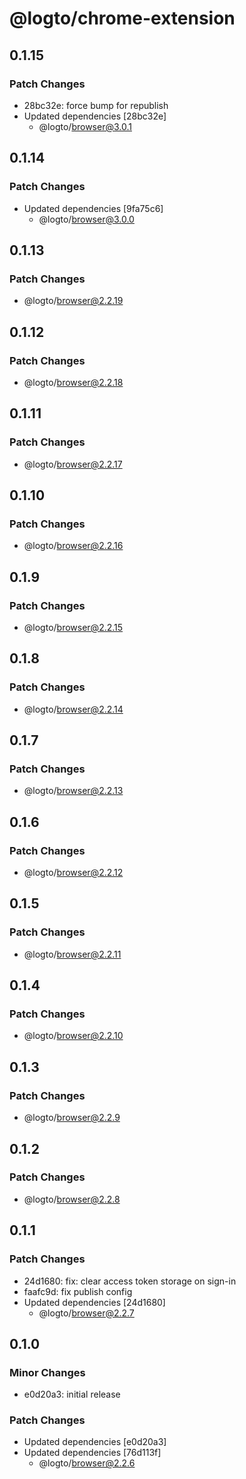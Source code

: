 # @logto/chrome-extension

## 0.1.15

### Patch Changes

- 28bc32e: force bump for republish
- Updated dependencies [28bc32e]
  - @logto/browser@3.0.1

## 0.1.14

### Patch Changes

- Updated dependencies [9fa75c6]
  - @logto/browser@3.0.0

## 0.1.13

### Patch Changes

- @logto/browser@2.2.19

## 0.1.12

### Patch Changes

- @logto/browser@2.2.18

## 0.1.11

### Patch Changes

- @logto/browser@2.2.17

## 0.1.10

### Patch Changes

- @logto/browser@2.2.16

## 0.1.9

### Patch Changes

- @logto/browser@2.2.15

## 0.1.8

### Patch Changes

- @logto/browser@2.2.14

## 0.1.7

### Patch Changes

- @logto/browser@2.2.13

## 0.1.6

### Patch Changes

- @logto/browser@2.2.12

## 0.1.5

### Patch Changes

- @logto/browser@2.2.11

## 0.1.4

### Patch Changes

- @logto/browser@2.2.10

## 0.1.3

### Patch Changes

- @logto/browser@2.2.9

## 0.1.2

### Patch Changes

- @logto/browser@2.2.8

## 0.1.1

### Patch Changes

- 24d1680: fix: clear access token storage on sign-in
- faafc9d: fix publish config
- Updated dependencies [24d1680]
  - @logto/browser@2.2.7

## 0.1.0

### Minor Changes

- e0d20a3: initial release

### Patch Changes

- Updated dependencies [e0d20a3]
- Updated dependencies [76d113f]
  - @logto/browser@2.2.6

